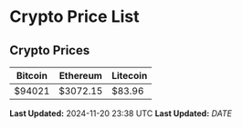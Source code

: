 # Crypto Price List

## Crypto Prices
| Bitcoin | Ethereum | Litecoin |
| ------- | -------- | -------- |
| $94021 | $3072.15 | $83.96 |
**Last Updated:** 2024-11-20 23:38 UTC
**Last Updated:** $DATE$
